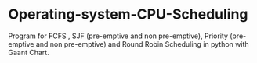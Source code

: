 # Operating-system-CPU-Scheduling
Program for FCFS , SJF (pre-emptive and non pre-emptive), Priority (pre-emptive and non pre-emptive) and Round Robin Scheduling in python with Gaant Chart.
